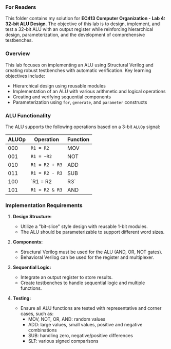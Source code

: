 ### For Readers

This folder contains my solution for **EC413 Computer Organization - Lab 4: 32-bit ALU Design**. The objective of this lab is to design, implement, and test a 32-bit ALU with an output register while reinforcing hierarchical design, parameterization, and the development of comprehensive testbenches.


### Overview

This lab focuses on implementing an ALU using Structural Verilog and creating robust testbenches with automatic verification. Key learning objectives include:
- Hierarchical design using reusable modules
- Implementation of an ALU with various arithmetic and logical operations
- Creating and verifying sequential components
- Parameterization using `for`, `generate`, and `parameter` constructs


### ALU Functionality

The ALU supports the following operations based on a 3-bit `ALUOp` signal:

| ALUOp | Operation         | Function        |
|-------|------------------|-----------------|
| 000   | `R1 = R2`         | MOV             |
| 001   | `R1 = ~R2`        | NOT             |
| 010   | `R1 = R2 + R3`    | ADD             |
| 011   | `R1 = R2 - R3`    | SUB             |
| 100   | `R1 = R2 | R3`    | OR              |
| 101   | `R1 = R2 & R3`    | AND             |


### Implementation Requirements

1. **Design Structure:**
   - Utilize a "bit-slice" style design with reusable 1-bit modules.
   - The ALU should be parameterizable to support different word sizes.

2. **Components:**
   - Structural Verilog must be used for the ALU (AND, OR, NOT gates).
   - Behavioral Verilog can be used for the register and multiplexer.

3. **Sequential Logic:**
   - Integrate an output register to store results.
   - Create testbenches to handle sequential logic and multiple functions.

4. **Testing:**
   - Ensure all ALU functions are tested with representative and corner cases, such as:
     - MOV, NOT, OR, AND: random values
     - ADD: large values, small values, positive and negative combinations
     - SUB: handling zero, negative/positive differences
     - SLT: various signed comparisons
